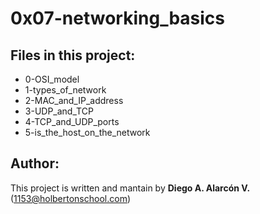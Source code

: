 # 0x07-networking_basics


## Files in this project:

- 0-OSI_model
- 1-types_of_network
- 2-MAC_and_IP_address
- 3-UDP_and_TCP
- 4-TCP_and_UDP_ports
- 5-is_the_host_on_the_network

## Author:

This project is written and mantain by   **Diego A. Alarcón V.** (1153@holbertonschool.com)
